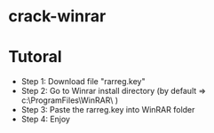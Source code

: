 # crack-winrar

# Tutoral
- Step 1: Download file "rarreg.key"
- Step 2: Go to Winrar install directory (by default => c:\ProgramFiles\WinRAR\ )
- Step 3: Paste the rarreg.key into WinRAR folder
- Step 4: Enjoy
